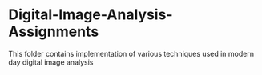 # Digital-Image-Analysis-Assignments
This folder contains implementation of various techniques used in modern day digital image analysis
